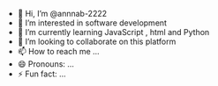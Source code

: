 - 👋 Hi, I’m @annnab-2222
- 👀 I’m interested in software development 
- 🌱 I’m currently learning JavaScript , html and Python 
- 💞️ I’m looking to collaborate on this platform 
- 📫 How to reach me ...
- 😄 Pronouns: ...
- ⚡ Fun fact: ...

<!---
annnab-2222/annnab-2222 is a ✨ special ✨ repository because its `README.md` (this file) appears on your GitHub profile.
You can click the Preview link to take a look at your changes.
--->
